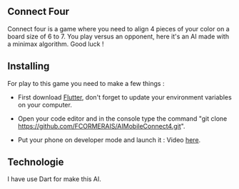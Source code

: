 ## Connect Four

Connect four is a game where you need to align 4 pieces of your color on a board size of 6 to 7. You play versus an opponent, here it's an AI made with a minimax algorithm. Good luck ! 


## Installing

For play to this game you need to make a few things : 

- First download [Flutter](https://docs.flutter.dev/get-started/install), don't forget to update your environment variables on your computer.

- Open your code editor and in the console type the command "git clone https://github.com/FCORMERAIS/AIMobileConnect4.git".

- Put your phone on developer mode and launch it : Video [here](https://youtu.be/aohkII1C4JY).

## Technologie

I have use Dart for make this AI.
